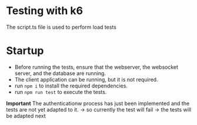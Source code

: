 # Testing with k6
The script.ts file is used to perform load tests

# Startup
- Before running the tests, ensure that the webserver, the websocket server, and the database are running.
- The client application can be running, but it is not required.
- run `npm i` to install the required dependencies.
- run `npm run test` to execute the tests.


**Important**
The authenticationw process has just been implemented and the tests are not yet adapted to it.
-> so currently the test will fail
-> the tests will be adapted next